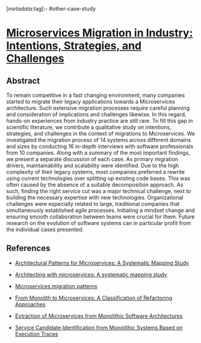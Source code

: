 <!-- deno-fmt-ignore-start -->

[_metadata_:tag]:- #other-case-study

<!-- deno-fmt-ignore-end -->

# [Microservices Migration in Industry: Intentions, Strategies, and Challenges](https://doi.org/10.1109/ICSME.2019.00081)

## Abstract

To remain competitive in a fast changing environment, many companies started to
migrate their legacy applications towards a Microservices architecture. Such
extensive migration processes require careful planning and consideration of
implications and challenges likewise. In this regard, hands-on experiences from
industry practice are still rare. To fill this gap in scientific literature, we
contribute a qualitative study on intentions, strategies, and challenges in the
context of migrations to Microservices. We investigated the migration process of
14 systems across different domains and sizes by conducting 16 in-depth
interviews with software professionals from 10 companies. Along with a summary
of the most important findings, we present a separate discussion of each case.
As primary migration drivers, maintainability and scalability were identified.
Due to the high complexity of their legacy systems, most companies preferred a
rewrite using current technologies over splitting up existing code bases. This
was often caused by the absence of a suitable decomposition approach. As such,
finding the right service cut was a major technical challenge, next to building
the necessary expertise with new technologies. Organizational challenges were
especially related to large, traditional companies that simultaneously
established agile processes. Initiating a mindset change and ensuring smooth
collaboration between teams were crucial for them. Future research on the
evolution of software systems can in particular profit from the individual cases
presented.

## References

- [Architectural Patterns for Microservices: A Systematic Mapping Study](./architectural-patterns-for-microservices-a-systematic-mapping-study.md)

- [Architecting with microservices: A systematic mapping study](./architecting-with-microservices-a-systematic-mapping-study.md)

- [Microservices migration patterns](./microservices-migration-patterns.md)

- [From Monolith to Microservices: A Classification of Refactoring Approaches](./from-monolith-to-microservices-a-classification-of-refactoring-approaches.md)

- [Extraction of Microservices from Monolithic Software Architectures](./extraction-of-microservices-from-monolithic-software-architectures.md)

- [Service Candidate Identification from Monolithic Systems Based on Execution Traces](./service-candidate-identification-from-monolithic-systems-based-on-execution-traces.md)
